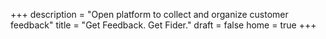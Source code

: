 +++
description = "Open platform to collect and organize customer feedback"
title = "Get Feedback. Get Fider."
draft = false
home = true
+++
